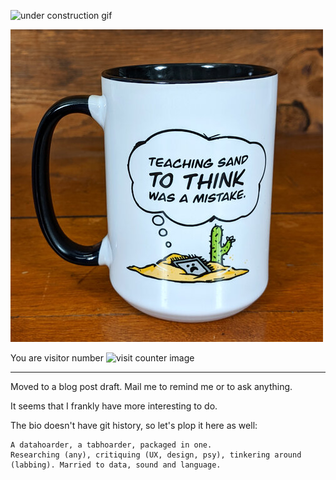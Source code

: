 ![under construction gif](https://web.archive.org/web/20091027035606im_/http://es.geocities.com/melgarbeatles6/barraconstruction.gif)

[![Teaching sand to think was a mistake. Mug.](pl/profile/mug-TeachingSand.jpg)](https://store.level1techs.com/products/mug-teaching-sand)

You are visitor number ![visit counter image](https://profile-counter.glitch.me/jtagcat/count.svg)

***

Moved to a blog post draft. Mail me to remind me or to ask anything.

It seems that I frankly have more interesting to do.

The bio doesn't have git history, so let's plop it here as well:
```
A datahoarder, a tabhoarder, packaged in one.
Researching (any), critiquing (UX, design, psy), tinkering around (labbing). Married to data, sound and language.
```
